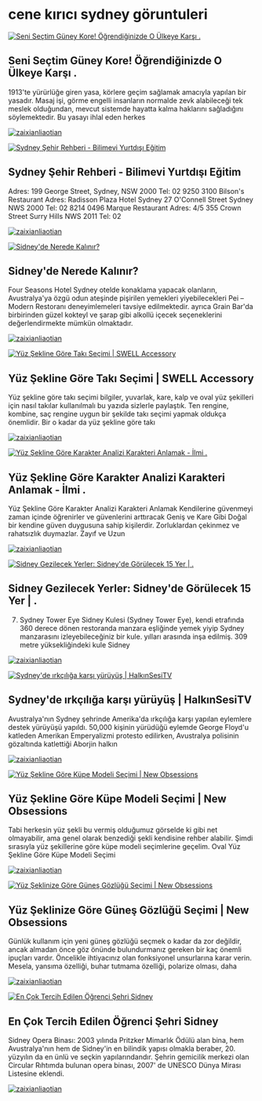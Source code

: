 # cene kırıcı sydney göruntuleri
<a href="https://mnn.zoosnet.net/LR/Chatpre.aspx?id=MNN94995150&p=https://topgrinding.com/" target="_blank">![Seni Seçtim Güney Kore! Öğrendiğinizde O Ülkeye Karşı .](https://github.com/technlg/images/blob/main/25.jpg)</a>
## Seni Seçtim Güney Kore! Öğrendiğinizde O Ülkeye Karşı .
1913'te yürürlüğe giren yasa, körlere geçim sağlamak amacıyla yapılan bir yasadır. Masaj işi, görme engelli insanların normalde zevk alabileceği tek meslek olduğundan, mevcut sistemde hayatta kalma haklarını sağladığını söylemektedir. Bu yasayı ihlal eden herkes 
<a href="https://mnn.zoosnet.net/LR/Chatpre.aspx?id=MNN94995150&p=https://topgrinding.com/" target="_blank"><img src="https://github.com/technlg/images/raw/main/chat11.jpg" alt="zaixianliaotian"/></a><a href="//whatsapp.shibangsoft.com/WhatsApp.php" ><img src="https://github.com/technlg/images/raw/main/chat11.png" alt=""></a>
<a href="https://mnn.zoosnet.net/LR/Chatpre.aspx?id=MNN94995150&p=https://topgrinding.com/" target="_blank">![Sydney Şehir Rehberi - Bilimevi Yurtdışı Eğitim](https://github.com/technlg/images/blob/main/66.jpg)</a>
## Sydney Şehir Rehberi - Bilimevi Yurtdışı Eğitim
Adres: 199 George Street, Sydney, NSW 2000 Tel: 02 9250 3100 Bilson's Restaurant Adres: Radisson Plaza Hotel Sydney 27 O'Connell Street Sydney NWS 2000 Tel: 02 8214 0496 Marque Restaurant Adres: 4/5 355 Crown Street Surry Hills NWS 2011 Tel: 02
<a href="https://mnn.zoosnet.net/LR/Chatpre.aspx?id=MNN94995150&p=https://topgrinding.com/" target="_blank"><img src="https://github.com/technlg/images/raw/main/chat11.jpg" alt="zaixianliaotian"/></a><a href="//whatsapp.shibangsoft.com/WhatsApp.php" ><img src="https://github.com/technlg/images/raw/main/chat11.png" alt=""></a>
<a href="https://mnn.zoosnet.net/LR/Chatpre.aspx?id=MNN94995150&p=https://topgrinding.com/" target="_blank">![Sidney'de Nerede Kalınır?](https://github.com/technlg/images/blob/main/19.jpg)</a>
## Sidney'de Nerede Kalınır?
Four Seasons Hotel Sydney otelde konaklama yapacak olanların, Avustralya'ya özgü odun ateşinde pişirilen yemekleri yiyebilecekleri Pei – Modern Restoranı deneyimlemeleri tavsiye edilmektedir. ayrıca Grain Bar'da birbirinden güzel kokteyl ve şarap gibi alkollü içecek seçeneklerini değerlendirmekte mümkün olmaktadır.
<a href="https://mnn.zoosnet.net/LR/Chatpre.aspx?id=MNN94995150&p=https://topgrinding.com/" target="_blank"><img src="https://github.com/technlg/images/raw/main/chat11.jpg" alt="zaixianliaotian"/></a><a href="//whatsapp.shibangsoft.com/WhatsApp.php" ><img src="https://github.com/technlg/images/raw/main/chat11.png" alt=""></a>
<a href="https://mnn.zoosnet.net/LR/Chatpre.aspx?id=MNN94995150&p=https://topgrinding.com/" target="_blank">![Yüz Şekline Göre Takı Seçimi | SWELL Accessory](https://github.com/technlg/images/blob/main/22.jpg)</a>
## Yüz Şekline Göre Takı Seçimi | SWELL Accessory
Yüz şekline göre takı seçimi bilgiler, yuvarlak, kare, kalp ve oval yüz şekilleri için nasıl takılar kullanılmalı bu yazıda sizlerle paylaştık. Ten rengine, kombine, saç rengine uygun bir şekilde takı seçimi yapmak oldukça önemlidir. Bir o kadar da yüz şekline göre takı 
<a href="https://mnn.zoosnet.net/LR/Chatpre.aspx?id=MNN94995150&p=https://topgrinding.com/" target="_blank"><img src="https://github.com/technlg/images/raw/main/chat11.jpg" alt="zaixianliaotian"/></a><a href="//whatsapp.shibangsoft.com/WhatsApp.php" ><img src="https://github.com/technlg/images/raw/main/chat11.png" alt=""></a>
<a href="https://mnn.zoosnet.net/LR/Chatpre.aspx?id=MNN94995150&p=https://topgrinding.com/" target="_blank">![Yüz Şekline Göre Karakter Analizi Karakteri Anlamak - İlmi .](https://github.com/technlg/images/blob/main/27.jpg)</a>
## Yüz Şekline Göre Karakter Analizi Karakteri Anlamak - İlmi .
Yüz Şekline Göre Karakter Analizi Karakteri Anlamak Kendilerine güvenmeyi zaman içinde öğrenirler ve güvenlerini arttıracak Geniş ve Kare Gibi Doğal bir kendine güven duygusuna sahip kişilerdir. Zorluklardan çekinmez ve rahatsızlık duymazlar. Zayıf ve Uzun
<a href="https://mnn.zoosnet.net/LR/Chatpre.aspx?id=MNN94995150&p=https://topgrinding.com/" target="_blank"><img src="https://github.com/technlg/images/raw/main/chat11.jpg" alt="zaixianliaotian"/></a><a href="//whatsapp.shibangsoft.com/WhatsApp.php" ><img src="https://github.com/technlg/images/raw/main/chat11.png" alt=""></a>
<a href="https://mnn.zoosnet.net/LR/Chatpre.aspx?id=MNN94995150&p=https://topgrinding.com/" target="_blank">![Sidney Gezilecek Yerler: Sidney'de Görülecek 15 Yer | .](https://github.com/technlg/images/blob/main/34.jpg)</a>
## Sidney Gezilecek Yerler: Sidney'de Görülecek 15 Yer | .
7. Sydney Tower Eye Sidney Kulesi (Sydney Tower Eye), kendi etrafında 360 derece dönen restoranda manzara eşliğinde yemek yiyip Sydney manzarasını izleyebileceğiniz bir kule. yılları arasında inşa edilmiş. 309 metre yüksekliğindeki kule Sidney
<a href="https://mnn.zoosnet.net/LR/Chatpre.aspx?id=MNN94995150&p=https://topgrinding.com/" target="_blank"><img src="https://github.com/technlg/images/raw/main/chat11.jpg" alt="zaixianliaotian"/></a><a href="//whatsapp.shibangsoft.com/WhatsApp.php" ><img src="https://github.com/technlg/images/raw/main/chat11.png" alt=""></a>
<a href="https://mnn.zoosnet.net/LR/Chatpre.aspx?id=MNN94995150&p=https://topgrinding.com/" target="_blank">![Sydney'de ırkçılığa karşı yürüyüş | HalkınSesiTV](https://github.com/technlg/images/blob/main/9.jpg)</a>
## Sydney'de ırkçılığa karşı yürüyüş | HalkınSesiTV
Avustralya'nın Sydney şehrinde Amerika'da ırkçılığa karşı yapılan eylemlere destek yürüyüşü yapıldı. 50,000 kişinin yürüdüğü eylemde George Floyd'u katleden Amerikan Emperyalizmi protesto edilirken, Avustralya polisinin gözaltında katlettiği Aborjin halkın
<a href="https://mnn.zoosnet.net/LR/Chatpre.aspx?id=MNN94995150&p=https://topgrinding.com/" target="_blank"><img src="https://github.com/technlg/images/raw/main/chat11.jpg" alt="zaixianliaotian"/></a><a href="//whatsapp.shibangsoft.com/WhatsApp.php" ><img src="https://github.com/technlg/images/raw/main/chat11.png" alt=""></a>
<a href="https://mnn.zoosnet.net/LR/Chatpre.aspx?id=MNN94995150&p=https://topgrinding.com/" target="_blank">![Yüz Şekline Göre Küpe Modeli Seçimi | New Obsessions](https://github.com/technlg/images/blob/main/29.jpg)</a>
## Yüz Şekline Göre Küpe Modeli Seçimi | New Obsessions
Tabi herkesin yüz şekli bu vermiş olduğumuz görselde ki gibi net olmayabilir, ama genel olarak benzediği şekli kendisine rehber alabilir. Şimdi sırasıyla yüz şekillerine göre küpe modeli seçimlerine geçelim. Oval Yüz Şekline Göre Küpe Modeli Seçimi
<a href="https://mnn.zoosnet.net/LR/Chatpre.aspx?id=MNN94995150&p=https://topgrinding.com/" target="_blank"><img src="https://github.com/technlg/images/raw/main/chat11.jpg" alt="zaixianliaotian"/></a><a href="//whatsapp.shibangsoft.com/WhatsApp.php" ><img src="https://github.com/technlg/images/raw/main/chat11.png" alt=""></a>
<a href="https://mnn.zoosnet.net/LR/Chatpre.aspx?id=MNN94995150&p=https://topgrinding.com/" target="_blank">![Yüz Şeklinize Göre Güneş Gözlüğü Seçimi | New Obsessions](https://github.com/technlg/images/blob/main/44.jpg)</a>
## Yüz Şeklinize Göre Güneş Gözlüğü Seçimi | New Obsessions
Günlük kullanım için yeni güneş gözlüğü seçmek o kadar da zor değildir, ancak almadan önce göz önünde bulundurmanız gereken bir kaç önemli ipuçları vardır. Öncelikle ihtiyacınız olan fonksiyonel unsurlarına karar verin. Mesela, yansıma özelliği, buhar tutmama özelliği, polarize olması, daha
<a href="https://mnn.zoosnet.net/LR/Chatpre.aspx?id=MNN94995150&p=https://topgrinding.com/" target="_blank"><img src="https://github.com/technlg/images/raw/main/chat11.jpg" alt="zaixianliaotian"/></a><a href="//whatsapp.shibangsoft.com/WhatsApp.php" ><img src="https://github.com/technlg/images/raw/main/chat11.png" alt=""></a>
<a href="https://mnn.zoosnet.net/LR/Chatpre.aspx?id=MNN94995150&p=https://topgrinding.com/" target="_blank">![En Çok Tercih Edilen Öğrenci Şehri Sidney](https://github.com/technlg/images/blob/main/13.jpg)</a>
## En Çok Tercih Edilen Öğrenci Şehri Sidney
Sidney Opera Binası: 2003 yılında Pritzker Mimarlık Ödülü alan bina, hem Avustralya'nın hem de Sidney'in en bilindik yapısı olmakla beraber, 20. yüzyılın da en ünlü ve seçkin yapılarındandır. Şehrin gemicilik merkezi olan Circular Rıhtımda bulunan opera binası, 2007' de UNESCO Dünya Mirası Listesine eklendi.
<a href="https://mnn.zoosnet.net/LR/Chatpre.aspx?id=MNN94995150&p=https://topgrinding.com/" target="_blank"><img src="https://github.com/technlg/images/raw/main/chat11.jpg" alt="zaixianliaotian"/></a><a href="//whatsapp.shibangsoft.com/WhatsApp.php" ><img src="https://github.com/technlg/images/raw/main/chat11.png" alt=""></a>
